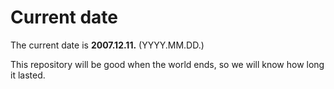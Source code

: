 # Current date

The current date is **2007.12.11.** (YYYY.MM.DD.)

This repository will be good when the world ends, so we will know how long it lasted.